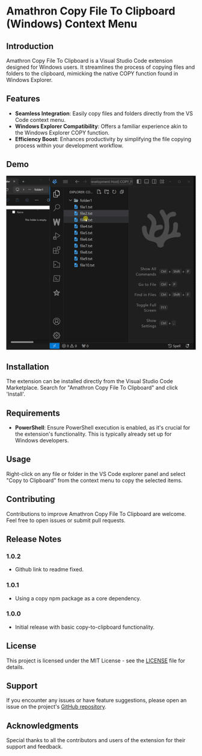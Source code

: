 # Amathron Copy File To Clipboard (Windows) Context Menu

## Introduction
Amathron Copy File To Clipboard is a Visual Studio Code extension designed for Windows users. It streamlines the process of copying files and folders to the clipboard, mimicking the native COPY function found in Windows Explorer.

## Features
- **Seamless Integration**: Easily copy files and folders directly from the VS Code context menu.
- **Windows Explorer Compatibility**: Offers a familiar experience akin to the Windows Explorer COPY function.
- **Efficiency Boost**: Enhances productivity by simplifying the file copying process within your development workflow.

## Demo
![Amathron Copy File To Clipboard Demo](./resources/amathron-vscodium-treeitem-copy-to-clipboard-win.gif)

## Installation
The extension can be installed directly from the Visual Studio Code Marketplace. Search for "Amathron Copy File To Clipboard" and click 'Install'.

## Requirements
- **PowerShell**: Ensure PowerShell execution is enabled, as it's crucial for the extension's functionality. This is typically already set up for Windows developers.

## Usage
Right-click on any file or folder in the VS Code explorer panel and select "Copy to Clipboard" from the context menu to copy the selected items.

## Contributing
Contributions to improve Amathron Copy File To Clipboard are welcome. Feel free to open issues or submit pull requests.

## Release Notes

### 1.0.2
- Github link to readme fixed.

### 1.0.1
- Using a copy npm package as a core dependency.

### 1.0.0
- Initial release with basic copy-to-clipboard functionality.

## License
This project is licensed under the MIT License - see the [LICENSE](LICENSE) file for details.

## Support
If you encounter any issues or have feature suggestions, please open an issue on the project's [GitHub repository](https://github.com/maxwowpow/a-vscodium-copy-file-win.git).

## Acknowledgments
Special thanks to all the contributors and users of the extension for their support and feedback.
